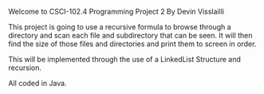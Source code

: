 Welcome to CSCI-102.4 Programming Project 2
By Devin Visslailli

This project is going to use a recursive formula to browse through a directory and scan each file and subdirectory that can be seen. It will then find the size of those files and directories and print them to screen in order.

This will be implemented through the use of a LinkedList Structure and recursion.

All coded in Java.